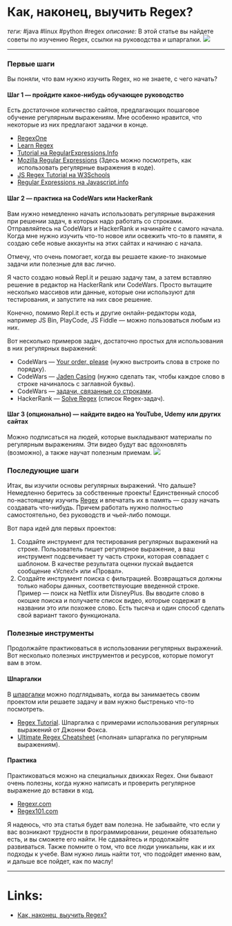 # Как, наконец, выучить Regex?
*теги:*  #java #linux  #python  #regex 
*описание:* В этой статье вы найдете советы по изучению Regex, ссылки на руководства и шпаргалки.
![](https://techrocks.ru/wp-content/uploads/2020/12/madelynn-woods-ZHdMovHAHT0-unsplash-1280x2000-1.jpg)

---
### Первые шаги

Вы поняли, что вам нужно изучить Regex, но не знаете, с чего начать?

#### Шаг 1 — пройдите какое-нибудь обучающее руководство

Есть достаточное количество сайтов, предлагающих пошаговое обучение регулярным выражениям. Мне особенно нравится, что некоторые из них предлагают задачки в конце.

-   [RegexOne](https://regexone.com/)
-   [Learn Regex](https://learn-regex.com/)
-   [Tutorial на RegularExpressions.Info](https://www.regular-expressions.info/tutorial.html)
-   [Mozilla Regular Expressions](https://www.regular-expressions.info/tutorial.html) (Здесь можно посмотреть, как использовать регулярные выражения в коде).
-   [JS Regex Tutorial на W3Schools](https://www.w3schools.com/jsref/jsref_obj_regexp.asp)
-   [Regular Expressions  на Javascript.info](https://javascript.info/regular-expressions)

#### Шаг 2 — практика на CodeWars или HackerRank

Вам нужно немедленно начать использовать регулярные выражения при решении задач, в которых надо работать со строками. Отправляйтесь на CodeWars и HackerRank и начинайте с самого начала. Когда мне нужно изучить что-то новое или освежить что-то в памяти, я создаю себе новые аккаунты на этих сайтах и начинаю с начала.

Отмечу, что очень помогает, когда вы решаете какие-то знакомые задачи или полезные для вас лично.

Я часто создаю новый Repl.it и решаю задачу там, а затем вставляю решение в редактор на HackerRank или CodeWars. Просто вытащите несколько массивов или данные, которые они используют для тестирования, и запустите на них свое решение.

Конечно, помимо Repl.it есть и другие онлайн-редакторы кода, например JS Bin, PlayCode, JS Fiddle — можно пользоваться любым из них.

Вот несколько примеров задач, достаточно простых для использования в них регулярных выражений:

-   CodeWars — [Your order, please](https://www.codewars.com/kata/your-order-please) (нужно выстроить слова в строке по порядку).
-   CodeWars — [Jaden Casing](https://www.codewars.com/kata/5390bac347d09b7da40006f6) (нужно сделать так, чтобы каждое слово в строке начиналось с заглавной буквы).
-   CodeWars — [задачи, связанные со строками](https://preview.codewars.com/collections/strings-130).
-   HackerRank — [Solve Regex](https://www.hackerrank.com/domains/regex) (список Regex-задач).

#### Шаг 3 (опционально) — найдите видео на YouTube, Udemy или других сайтах

Можно подписаться на людей, которые выкладывают материалы по регулярным выражениям. Эти видео будут вас вдохновлять (возможно), а также научат полезным приемам.
![](https://techrocks.ru/wp-content/uploads/2020/12/christina-wocintechchat-com-FVgECvTjlBQ-unsplash-1280x2000-1.jpg)

### Последующие шаги

Итак, вы изучили основы регулярных выражений. Что дальше? Немедленно беритесь за собственные проекты! Единственный способ по-настоящему изучить [Regex](https://techrocks.ru/2019/10/29/regex-tricks-for-beginners/) и впечатать их в память — сразу начать создавать что-нибудь. Причем работать нужно полностью самостоятельно, без руководств и чьей-либо помощи.

Вот пара идей для первых проектов:

1.  Создайте инструмент для тестирования регулярных выражений на строке. Пользователь пишет регулярное выражение, а ваш инструмент подсвечивает ту часть строки, которая совпадает с шаблоном. В качестве результата оценки пускай выдается сообщение «Успех!» или «Провал».
2.  Создайте инструмент поиска с фильтрацией. Возвращаться должны только наборы данных, соответствующие введенной строке. Пример — поиск на Netflix или DisneyPlus. Вы вводите слово в окошке поиска и получаете список видео, которые содержат в названии это или похожее слово. Есть тысяча и один способ сделать свой вариант такого функционала.

### Полезные инструменты

Продолжайте практиковаться в использовании регулярных выражений. Вот несколько полезных инструментов и ресурсов, которые помогут вам в этом.

#### Шпаргалки

В [шпаргалки](https://techrocks.ru/2018/04/30/example-regex-rules-cheatsheet/) можно подглядывать, когда вы занимаетесь своим проектом или решаете задачу и вам нужно быстренько что-то посмотреть.

-   [Regex Tutorial](https://medium.com/factory-mind/regex-tutorial-a-simple-cheatsheet-by-examples-649dc1c3f285). Шпаргалка с примерами использования регулярных выражений от Джонни Фокса.
-   [Ultimate Regex Cheatsheet](https://www.keycdn.com/support/regex-cheatsheet) («полная» шпаргалка по регулярным выражениям).

#### Практика

Практиковаться можно на специальных движках Regex. Они бывают очень полезны, когда нужно написать и проверить регулярное выражение до вставки в код.

-   [Regexr.com](https://regexr.com/)
-   [Regex101.com](https://regex101.com/)

Я надеюсь, что эта статья будет вам полезна. Не забывайте, что если у вас возникают трудности в программировании, решение обязательно есть, и вы сможете его найти. Не сдавайтесь и продолжайте развиваться. Также помните о том, что все люди уникальны, как и их подходы к учебе. Вам нужно лишь найти тот, что подойдет именно вам, и дальше все пойдет, как по маслу!

---

# Links:
- [Как, наконец, выучить Regex?](https://techrocks.ru/2020/12/26/learning-regex-tools-and-resources/?utm_source=vk&utm_medium=social&utm_campaign=sovety-po-izucheniyu-regex--ssylki-na-ruko)



